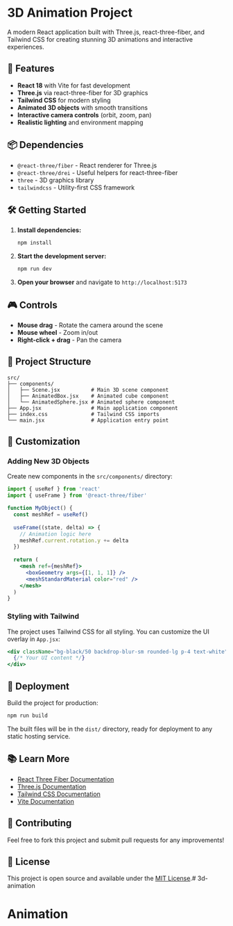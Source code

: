 # 3D Animation Project

A modern React application built with Three.js, react-three-fiber, and Tailwind CSS for creating stunning 3D animations and interactive experiences.

## 🚀 Features

- **React 18** with Vite for fast development
- **Three.js** via react-three-fiber for 3D graphics
- **Tailwind CSS** for modern styling
- **Animated 3D objects** with smooth transitions
- **Interactive camera controls** (orbit, zoom, pan)
- **Realistic lighting** and environment mapping

## 📦 Dependencies

- `@react-three/fiber` - React renderer for Three.js
- `@react-three/drei` - Useful helpers for react-three-fiber
- `three` - 3D graphics library
- `tailwindcss` - Utility-first CSS framework

## 🛠️ Getting Started

1. **Install dependencies:**
   ```bash
   npm install
   ```

2. **Start the development server:**
   ```bash
   npm run dev
   ```

3. **Open your browser** and navigate to `http://localhost:5173`

## 🎮 Controls

- **Mouse drag** - Rotate the camera around the scene
- **Mouse wheel** - Zoom in/out
- **Right-click + drag** - Pan the camera

## 📁 Project Structure

```
src/
├── components/
│   ├── Scene.jsx          # Main 3D scene component
│   ├── AnimatedBox.jsx    # Animated cube component
│   └── AnimatedSphere.jsx # Animated sphere component
├── App.jsx                # Main application component
├── index.css              # Tailwind CSS imports
└── main.jsx               # Application entry point
```

## 🎨 Customization

### Adding New 3D Objects

Create new components in the `src/components/` directory:

```jsx
import { useRef } from 'react'
import { useFrame } from '@react-three/fiber'

function MyObject() {
  const meshRef = useRef()
  
  useFrame((state, delta) => {
    // Animation logic here
    meshRef.current.rotation.y += delta
  })
  
  return (
    <mesh ref={meshRef}>
      <boxGeometry args={[1, 1, 1]} />
      <meshStandardMaterial color="red" />
    </mesh>
  )
}
```

### Styling with Tailwind

The project uses Tailwind CSS for all styling. You can customize the UI overlay in `App.jsx`:

```jsx
<div className="bg-black/50 backdrop-blur-sm rounded-lg p-4 text-white">
  {/* Your UI content */}
</div>
```

## 🚀 Deployment

Build the project for production:

```bash
npm run build
```

The built files will be in the `dist/` directory, ready for deployment to any static hosting service.

## 📚 Learn More

- [React Three Fiber Documentation](https://docs.pmnd.rs/react-three-fiber)
- [Three.js Documentation](https://threejs.org/docs/)
- [Tailwind CSS Documentation](https://tailwindcss.com/docs)
- [Vite Documentation](https://vitejs.dev/)

## 🤝 Contributing

Feel free to fork this project and submit pull requests for any improvements!

## 📄 License

This project is open source and available under the [MIT License](LICENSE).# 3d-animation
# Animation
